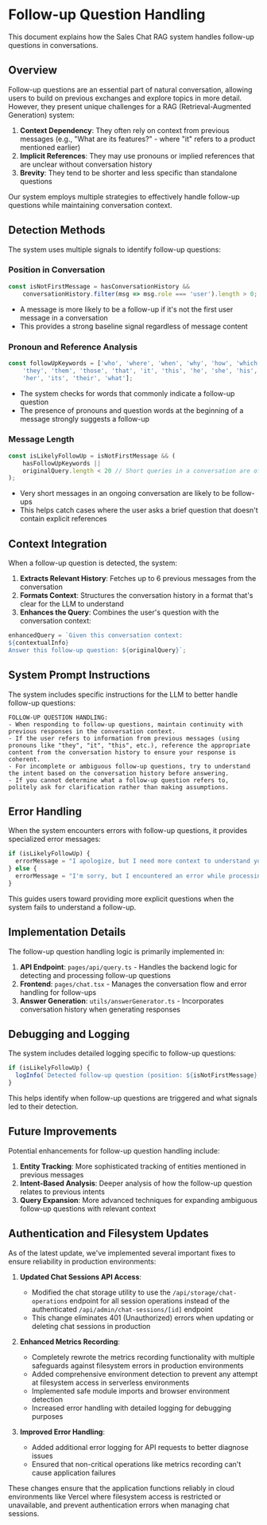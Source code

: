 # Follow-up Question Handling

This document explains how the Sales Chat RAG system handles follow-up questions in conversations.

## Overview

Follow-up questions are an essential part of natural conversation, allowing users to build on previous exchanges and explore topics in more detail. However, they present unique challenges for a RAG (Retrieval-Augmented Generation) system:

1. **Context Dependency**: They often rely on context from previous messages (e.g., "What are its features?" - where "it" refers to a product mentioned earlier)
2. **Implicit References**: They may use pronouns or implied references that are unclear without conversation history
3. **Brevity**: They tend to be shorter and less specific than standalone questions

Our system employs multiple strategies to effectively handle follow-up questions while maintaining conversation context.

## Detection Methods

The system uses multiple signals to identify follow-up questions:

### Position in Conversation
```typescript
const isNotFirstMessage = hasConversationHistory && 
    conversationHistory.filter(msg => msg.role === 'user').length > 0;
```

- A message is more likely to be a follow-up if it's not the first user message in a conversation
- This provides a strong baseline signal regardless of message content

### Pronoun and Reference Analysis
```typescript
const followUpKeywords = ['who', 'where', 'when', 'why', 'how', 'which', 
    'they', 'them', 'those', 'that', 'it', 'this', 'he', 'she', 'his', 
    'her', 'its', 'their', 'what'];
```

- The system checks for words that commonly indicate a follow-up question
- The presence of pronouns and question words at the beginning of a message strongly suggests a follow-up

### Message Length
```typescript
const isLikelyFollowUp = isNotFirstMessage && (
    hasFollowUpKeywords || 
    originalQuery.length < 20 // Short queries in a conversation are often follow-ups
);
```

- Very short messages in an ongoing conversation are likely to be follow-ups
- This helps catch cases where the user asks a brief question that doesn't contain explicit references

## Context Integration

When a follow-up question is detected, the system:

1. **Extracts Relevant History**: Fetches up to 6 previous messages from the conversation
2. **Formats Context**: Structures the conversation history in a format that's clear for the LLM to understand
3. **Enhances the Query**: Combines the user's question with the conversation context:

```typescript
enhancedQuery = `Given this conversation context:
${contextualInfo}
Answer this follow-up question: ${originalQuery}`;
```

## System Prompt Instructions

The system includes specific instructions for the LLM to better handle follow-up questions:

```
FOLLOW-UP QUESTION HANDLING:
- When responding to follow-up questions, maintain continuity with previous responses in the conversation context.
- If the user refers to information from previous messages (using pronouns like "they", "it", "this", etc.), reference the appropriate content from the conversation history to ensure your response is coherent.
- For incomplete or ambiguous follow-up questions, try to understand the intent based on the conversation history before answering.
- If you cannot determine what a follow-up question refers to, politely ask for clarification rather than making assumptions.
```

## Error Handling

When the system encounters errors with follow-up questions, it provides specialized error messages:

```typescript
if (isLikelyFollowUp) {
  errorMessage = "I apologize, but I need more context to understand your follow-up question. Could you please ask a more complete question that includes specific details about what you're asking?";
} else {
  errorMessage = "I'm sorry, but I encountered an error while processing your request. Please try asking your question again with more details.";
}
```

This guides users toward providing more explicit questions when the system fails to understand a follow-up.

## Implementation Details

The follow-up question handling logic is primarily implemented in:

1. **API Endpoint**: `pages/api/query.ts` - Handles the backend logic for detecting and processing follow-up questions
2. **Frontend**: `pages/chat.tsx` - Manages the conversation flow and error handling for follow-ups
3. **Answer Generation**: `utils/answerGenerator.ts` - Incorporates conversation history when generating responses

## Debugging and Logging

The system includes detailed logging specific to follow-up questions:

```typescript
if (isLikelyFollowUp) {
  logInfo(`Detected follow-up question (position: ${isNotFirstMessage}, keywords: ${hasFollowUpKeywords}): "${originalQuery}"`);
}
```

This helps identify when follow-up questions are triggered and what signals led to their detection.

## Future Improvements

Potential enhancements for follow-up question handling include:

1. **Entity Tracking**: More sophisticated tracking of entities mentioned in previous messages
2. **Intent-Based Analysis**: Deeper analysis of how the follow-up question relates to previous intents
3. **Query Expansion**: More advanced techniques for expanding ambiguous follow-up questions with relevant context 

## Authentication and Filesystem Updates

As of the latest update, we've implemented several important fixes to ensure reliability in production environments:

1. **Updated Chat Sessions API Access**:
   - Modified the chat storage utility to use the `/api/storage/chat-operations` endpoint for all session operations instead of the authenticated `/api/admin/chat-sessions/[id]` endpoint
   - This change eliminates 401 (Unauthorized) errors when updating or deleting chat sessions in production

2. **Enhanced Metrics Recording**:
   - Completely rewrote the metrics recording functionality with multiple safeguards against filesystem errors in production environments
   - Added comprehensive environment detection to prevent any attempt at filesystem access in serverless environments
   - Implemented safe module imports and browser environment detection
   - Increased error handling with detailed logging for debugging purposes

3. **Improved Error Handling**:
   - Added additional error logging for API requests to better diagnose issues
   - Ensured that non-critical operations like metrics recording can't cause application failures

These changes ensure that the application functions reliably in cloud environments like Vercel where filesystem access is restricted or unavailable, and prevent authentication errors when managing chat sessions. 